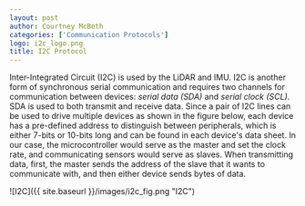 ```yaml
---
layout: post
author: Courtney McBeth
categories: ['Communication Protocols']
logo: i2c_logo.png
title: I2C Protocol
---
```


Inter-Integrated Circuit (I2C) is used by the LiDAR and IMU. I2C is another form of synchronous serial communication and requires two channels for communication between devices: *serial data (SDA)* and *serial clock (SCL)*. SDA is used to both transmit and receive data. Since a pair of I2C lines can be used to drive multiple devices as shown in the figure below, each device has a pre-defined address to distinguish between peripherals, which is either 7-bits or 10-bits long and can be found in each device's data sheet. In our case, the microcontroller would serve as the master and set the clock rate, and communicating sensors would serve as slaves. When transmitting data, first, the master sends the address of the slave that it wants to communicate with, and then either device sends bytes of data.

![I2C]({{ site.baseurl }}/images/i2c_fig.png "I2C")